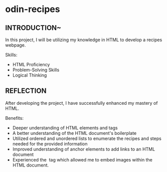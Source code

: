 # odin-recipes

<h2>INTRODUCTION~</h2>

In this project, I will be utilizing my knowledge in HTML to develop a recipes webpage.

Skills:
 - HTML Proficiency
 - Problem-Solving Skills
 - Logical Thinking

<h2>REFLECTION</h2>

After developing the project, I have successfully enhanced my mastery of HTML.

Benefits:
 - Deeper understanding of HTML elements and tags
 - A better understanding of the HTML document's boilerplate
 - Utilized ordered and unordered lists to enumerate the recipes and steps needed for the provided information
 - Improved understanding of anchor elements to add links to an HTML document
 - Experienced the <img> tag which allowed me to embed images within the HTML document.
